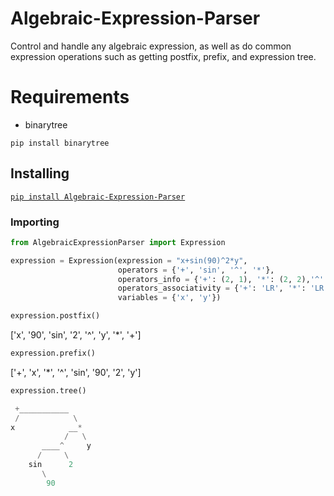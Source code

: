 # Algebraic-Expression-Parser
Control and handle any algebraic expression, as well as do common expression operations such as getting postfix, prefix, and expression tree.

# Requirements
- binarytree
```
pip install binarytree
```

## Installing
[`pip install Algebraic-Expression-Parser`](https://pypi.org/project/Algebraic-Expression-Parser/)

### Importing
```python
from AlgebraicExpressionParser import Expression
```


```python
expression = Expression(expression = "x+sin(90)^2*y", 
                        operators = {'+', 'sin', '^', '*'}, 
                        operators_info = {'+': (2, 1), '*': (2, 2),'^': (2, 3), 'sin': (1, 4)}, 
                        operators_associativity = {'+': 'LR', '*': 'LR','^': 'RL', 'sin': 'RL'},
                        variables = {'x', 'y'})
```

```python
expression.postfix()
```
['x', '90', 'sin', '2', '^', 'y', '*', '+']

```python
expression.prefix()
```
['+', 'x', '*', '^', 'sin', '90', '2', 'y']


```python
expression.tree()
```
```python
 +___________
 /            \
x            __*
            /   \
       ____^     y
      /     \
    sin      2
       \
        90
```

